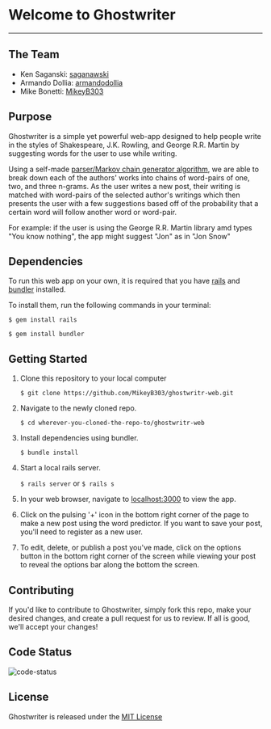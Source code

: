 # Welcome to Ghostwriter
---

## The Team
- Ken Saganski: [saganawski](https://github.com/saganawski)
- Armando Dollia: [armandodollia](https://github.com/armandodollia)
- Mike Bonetti: [MikeyB303](https://github.com/MikeyB303)

## Purpose
Ghostwriter is a simple yet powerful web-app designed to help people write in the styles of Shakespeare, J.K. Rowling, and George R.R. Martin by suggesting words for the user to use while writing.

Using a self-made [parser/Markov chain generator algorithm](https://github.com/saganawski/ghostwriter), we are able to break down each of the authors' works into chains of word-pairs of one, two, and three n-grams. As the user writes a new post, their writing is matched with word-pairs of the selected author's writings which then presents the user with a few suggestions based off of the probability that a certain word will follow another word or word-pair.

For example: if the user is using the George R.R. Martin library amd types "You know nothing", the app might suggest "Jon" as in "Jon Snow"

## Dependencies
To run this web app on your own, it is required that you have [rails](https://github.com/rails/rails) and [bundler](https://github.com/bundler/bundler) installed. 

To install them, run the following commands in your terminal:

`$ gem install rails`

`$ gem install bundler`

## Getting Started
1. Clone this repository to your local computer
    
    `$ git clone https://github.com/MikeyB303/ghostwritr-web.git`

2. Navigate to the newly cloned repo.
    
    `$ cd wherever-you-cloned-the-repo-to/ghostwritr-web`

3. Install dependencies using bundler.
    
    `$ bundle install`

4. Start a local rails server.
    
    `$ rails server` or `$ rails s`

5. In your web browser, navigate to [localhost:3000](localhost:3000) to view the app.

6. Click on the pulsing '+' icon in the bottom right corner of the page to make a new post using the word predictor. If you want to save your post, you'll need to register as a new user.

7.  To edit, delete, or publish a post you've made, click on the options button in the bottom right corner of the screen while viewing your post to reveal the options bar along the bottom the screen. 

## Contributing
If you'd like to contribute to Ghostwriter, simply fork this repo, make your desired changes, and create a pull request for us to review. If all is good, we'll accept your changes!

## Code Status
![code-status](https://circleci.com/gh/MikeyB303/ghostwritr-web.svg?style=shield&circle-token=:circle-token)

## License
Ghostwriter is released under the [MIT License](https://opensource.org/licenses/MIT)
